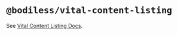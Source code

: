# `@bodiless/vital-content-listing`

See [Vital Content Listing Docs](./doc/Vital_Content_Listing.md).
